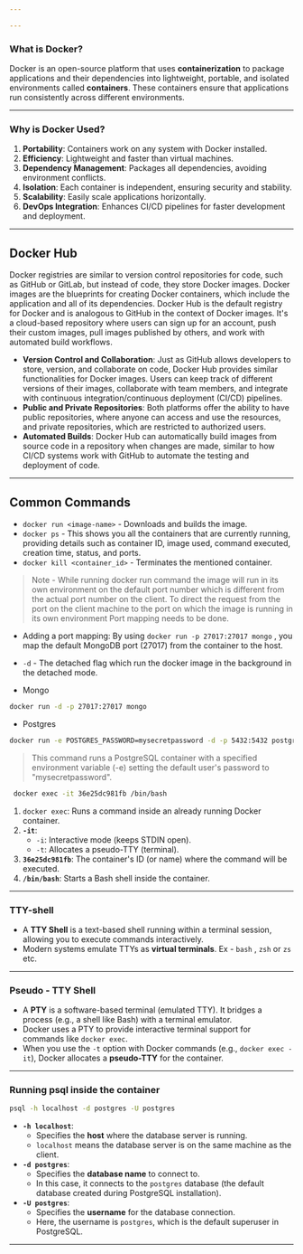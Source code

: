 ```yaml
---

---
```


### What is Docker?

Docker is an open-source platform that uses **containerization** to package applications and their dependencies into lightweight, portable, and isolated environments called **containers**. These containers ensure that applications run consistently across different environments.

---
### Why is Docker Used?

1. **Portability**: Containers work on any system with Docker installed.
2. **Efficiency**: Lightweight and faster than virtual machines.
3. **Dependency Management**: Packages all dependencies, avoiding environment conflicts.
4. **Isolation**: Each container is independent, ensuring security and stability.
5. **Scalability**: Easily scale applications horizontally.
6. **DevOps Integration**: Enhances CI/CD pipelines for faster development and deployment.

---
## Docker Hub

Docker registries are similar to version control repositories for code, such as GitHub or GitLab, but instead of code, they store Docker images. Docker images are the blueprints for creating Docker containers, which include the application and all of its dependencies.
Docker Hub is the default registry for Docker and is analogous to GitHub in the context of Docker images. It's a cloud-based repository where users can sign up for an account, push their custom images, pull images published by others, and work with automated build workflows.

- **Version Control and Collaboration**: Just as GitHub allows developers to store, version, and collaborate on code, Docker Hub provides similar functionalities for Docker images. Users can keep track of different versions of their images, collaborate with team members, and integrate with continuous integration/continuous deployment (CI/CD) pipelines.
- **Public and Private Repositories**: Both platforms offer the ability to have public repositories, where anyone can access and use the resources, and private repositories, which are restricted to authorized users.
- **Automated Builds**: Docker Hub can automatically build images from source code in a repository when changes are made, similar to how CI/CD systems work with GitHub to automate the testing and deployment of code.

---
## Common Commands 

- `docker run <image-name>` - Downloads and builds the image.
- `docker ps` - This shows you all the containers that are currently running, providing details such as container ID, image used, command executed, creation time, status, and ports.
- `docker kill <container_id>` - Terminates the mentioned container.

> Note - While running docker run command the image will run in its own environment on the default port number which is different from the actual port number on the client. To direct the request from the port on the client machine to the port on which the image is running in its own environment Port mapping needs to be done.

- Adding a port mapping: By using `docker run -p 27017:27017 mongo` , you map the default MongoDB port (27017) from the container to the host.
- `-d` - The detached flag which run the docker image in the background in the detached mode.

- Mongo 
```bash
docker run -d -p 27017:27017 mongo
```

- Postgres 
```bash
docker run -e POSTGRES_PASSWORD=mysecretpassword -d -p 5432:5432 postgres
```

>This command runs a PostgreSQL container with a specified environment variable (-e) setting the default user's password to "mysecretpassword".


``` bash
 docker exec -it 36e25dc981fb /bin/bash
```
 
1. `docker exec`: Runs a command inside an already running Docker container.
2. **`-it`**:
    - `-i`: Interactive mode (keeps STDIN open).
    - `-t`: Allocates a pseudo-TTY (terminal).
3. **`36e25dc981fb`**: The container's ID (or name) where the command will be executed.
4. **`/bin/bash`**: Starts a Bash shell inside the container.

--- 
### TTY-shell

- A **TTY Shell** is a text-based shell running within a terminal session, allowing you to execute commands interactively.
- Modern systems emulate TTYs as **virtual terminals**. Ex - `bash` , `zsh`  or `zs` etc.

---
### Pseudo - TTY Shell

-  A **PTY** is a software-based terminal (emulated TTY). It bridges a process (e.g., a shell like Bash) with a terminal emulator.
- Docker uses a PTY to provide interactive terminal support for commands like `docker exec`.
- When you use the `-t` option with Docker commands (e.g., `docker exec -it`), Docker allocates a **pseudo-TTY** for the container.

---

### Running psql inside the container 

```bash
psql -h localhost -d postgres -U postgres
```

- **`-h localhost`**:
    - Specifies the **host** where the database server is running.
    - `localhost` means the database server is on the same machine as the client.
- **`-d postgres`**:
    - Specifies the **database name** to connect to.
    - In this case, it connects to the `postgres` database (the default database created during PostgreSQL installation).
- **`-U postgres`**:
    - Specifies the **username** for the database connection.
    - Here, the username is `postgres`, which is the default superuser in PostgreSQL.

---
